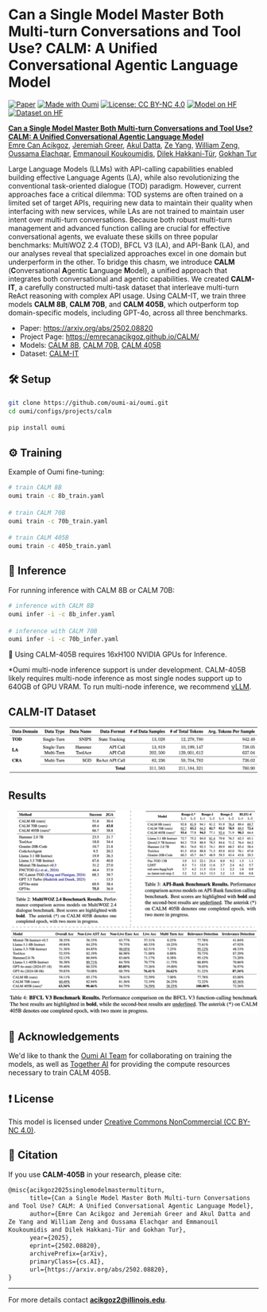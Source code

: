 # Can a Single Model Master Both Multi-turn Conversations and Tool Use? CALM: A Unified Conversational Agentic Language Model

[![Paper](https://img.shields.io/badge/arXiv-Paper-red.svg)](https://arxiv.org/abs/2502.08820)
[![Made with Oumi](https://badgen.net/badge/Made%20with/Oumi/%23085CFF?icon=https%3A%2F%2Foumi.ai%2Flogo_dark.svg)](https://github.com/oumi-ai/oumi)
[![License: CC BY-NC 4.0](https://img.shields.io/badge/License-CC_BY--NC_4.0-lightgrey.svg)](https://creativecommons.org/licenses/by-nc/4.0/)
[![Model on HF](https://huggingface.co/datasets/huggingface/badges/resolve/main/model-on-hf-sm-dark.svg)](https://huggingface.co/collections/uiuc-convai/calm-67a3da0baa69ae101e55699a)
[![Dataset on HF](https://huggingface.co/datasets/huggingface/badges/resolve/main/dataset-on-hf-sm-dark.svg)](https://huggingface.co/datasets/uiuc-convai/CALM-IT)


**[Can a Single Model Master Both Multi-turn Conversations and Tool Use? CALM: A Unified Conversational Agentic Language Model](https://emrecanacikgoz.github.io/CALM/)**  
[Emre Can Acikgoz](https://emrecanacikgoz.github.io/), [Jeremiah Greer](https://www.linkedin.com/in/jeremiah-greer-b09294109/), [Akul Datta](https://www.linkedin.com/in/akuldatta), [Ze Yang](https://github.com/zemple), [William Zeng](https://www.linkedin.com/in/williamfzeng), [Oussama Elachqar](https://www.elachqar.com/), [Emmanouil Koukoumidis](http://www.koukoumidis.com/), [Dilek Hakkani-Tür](https://siebelschool.illinois.edu/about/people/faculty/dilek), [Gokhan Tur](https://siebelschool.illinois.edu/about/people/faculty/gokhan)

Large Language Models (LLMs) with API-calling capabilities enabled building effective Language Agents (LA), while also revolutionizing the conventional task-oriented dialogue (TOD) paradigm. However, current approaches face a critical dilemma: TOD systems are often trained on a limited set of target APIs, requiring new data to maintain their quality when interfacing with new services, while LAs are not trained to maintain user intent over multi-turn conversations. Because both robust multi-turn management and advanced function calling are crucial for effective conversational agents, we evaluate these skills on three popular benchmarks: MultiWOZ 2.4 (TOD), BFCL V3 (LA), and API-Bank (LA), and our analyses reveal that specialized approaches excel in one domain but underperform in the other. To bridge this chasm, we introduce **CALM** (**C**onversational **A**gentic **L**anguage **M**odel), a unified approach that integrates both conversational and agentic capabilities. We created **CALM-IT**, a carefully constructed multi-task dataset that interleave multi-turn ReAct reasoning with complex API usage. Using CALM-IT, we train three models **CALM 8B**, **CALM 70B**, and **CALM 405B**, which outperform top domain-specific models, including GPT-4o, across all three benchmarks.

- Paper: https://arxiv.org/abs/2502.08820
- Project Page: https://emrecanacikgoz.github.io/CALM/
- Models: [CALM 8B](https://huggingface.co/uiuc-convai/CALM-8B), [CALM 70B](https://huggingface.co/uiuc-convai/CALM-70B), [CALM 405B](https://huggingface.co/uiuc-convai/CALM-405B)
- Dataset: [CALM-IT](https://huggingface.co/datasets/uiuc-convai/CALM-IT)

## 🛠 Setup
```bash
git clone https://github.com/oumi-ai/oumi.git
cd oumi/configs/projects/calm

pip install oumi
```

## ⚙️ Training
Example of Oumi fine-tuning:
```bash
# train CALM 8B
oumi train -c 8b_train.yaml

# train CALM 70B
oumi train -c 70b_train.yaml

# train CALM 405B
oumi train -c 405b_train.yaml
```

## 🚀 Inference
For running inference with CALM 8B or CALM 70B:
```bash
# inference with CALM 8B
oumi infer -i -c 8b_infer.yaml

# inference with CALM 70B
oumi infer -i -c 70b_infer.yaml
```
🚨 Using CALM-405B requires 16xH100 NVIDIA GPUs for Inference.

*Oumi multi-node inference support is under development. CALM-405B likely requires multi-node inference as most single nodes support up to 640GB of GPU VRAM. To run multi-node inference, we recommend [vLLM](https://docs.vllm.ai/en/latest/serving/distributed_serving.html).

## CALM-IT Dataset
<img src="images/dataset.png" alt="CALM-IT Dataset Statistics" width="700"/>

## Results
<img src="images/results.png" alt="CALM-IT Dataset Statistics" width="700"/>


## 🙏 Acknowledgements
We'd like to thank the [Oumi AI Team](https://github.com/oumi-ai/oumi) for collaborating on training the models, as well as [Together AI](https://www.together.ai/) for providing the compute resources necessary to train CALM 405B.

## ❗️ License
This model is licensed under [Creative Commons NonCommercial (CC BY-NC 4.0)](https://creativecommons.org/licenses/by-nc/4.0/legalcode).

## 📖 Citation
If you use **CALM-405B** in your research, please cite:
```
@misc{acikgoz2025singlemodelmastermultiturn,
      title={Can a Single Model Master Both Multi-turn Conversations and Tool Use? CALM: A Unified Conversational Agentic Language Model}, 
      author={Emre Can Acikgoz and Jeremiah Greer and Akul Datta and Ze Yang and William Zeng and Oussama Elachqar and Emmanouil Koukoumidis and Dilek Hakkani-Tür and Gokhan Tur},
      year={2025},
      eprint={2502.08820},
      archivePrefix={arXiv},
      primaryClass={cs.AI},
      url={https://arxiv.org/abs/2502.08820}, 
}
```
---
For more details contact **acikgoz2@illinois.edu**.

